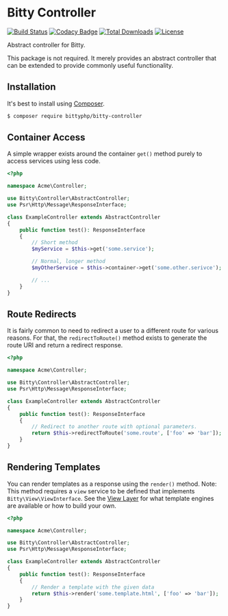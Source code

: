 # Bitty Controller

[![Build Status](https://travis-ci.org/bittyphp/bitty-controller.svg?branch=master)](https://travis-ci.org/bittyphp/bitty-controller)
[![Codacy Badge](https://api.codacy.com/project/badge/Coverage/dc4b54b867cc44a5882dfb8c9fdc4ff5)](https://www.codacy.com/app/bittyphp/bitty-controller)
[![Total Downloads](https://poser.pugx.org/bittyphp/bitty-controller/downloads)](https://packagist.org/packages/bittyphp/bitty-controller)
[![License](https://poser.pugx.org/bittyphp/bitty-controller/license)](https://packagist.org/packages/bittyphp/bitty-controller)

Abstract controller for Bitty.

This package is not required. It merely provides an abstract controller that can be extended to provide commonly useful functionality.

## Installation

It's best to install using [Composer](https://getcomposer.org/).

```sh
$ composer require bittyphp/bitty-controller
```

## Container Access

A simple wrapper exists around the container `get()` method purely to access services using less code.

```php
<?php

namespace Acme\Controller;

use Bitty\Controller\AbstractController;
use Psr\Http\Message\ResponseInterface;

class ExampleController extends AbstractController
{
    public function test(): ResponseInterface
    {
        // Short method
        $myService = $this->get('some.service');

        // Normal, longer method
        $myOtherService = $this->container->get('some.other.serivce');

        // ...
    }
}
```

## Route Redirects

It is fairly common to need to redirect a user to a different route for various reasons. For that, the `redirectToRoute()` method exists to generate the route URI and return a redirect response.

```php
<?php

namespace Acme\Controller;

use Bitty\Controller\AbstractController;
use Psr\Http\Message\ResponseInterface;

class ExampleController extends AbstractController
{
    public function test(): ResponseInterface
    {
        // Redirect to another route with optional parameters.
        return $this->redirectToRoute('some.route', ['foo' => 'bar']);
    }
}
```

## Rendering Templates

You can render templates as a response using the `render()` method. Note: This method requires a `view` service to be defined that implements `Bitty\View\ViewInterface`. See the [View Layer](https://github.com/bittyphp/bitty-view) for what template engines are available or how to build your own.

```php
<?php

namespace Acme\Controller;

use Bitty\Controller\AbstractController;
use Psr\Http\Message\ResponseInterface;

class ExampleController extends AbstractController
{
    public function test(): ResponseInterface
    {
        // Render a template with the given data
        return $this->render('some.template.html', ['foo' => 'bar']);
    }
}
```

